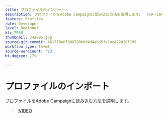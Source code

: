 ```yaml
---
title: プロファイルのインポート
description: プロファイルをAdobe Campaignに読み込む方法を説明します。 （60～160 文字）
feature: Profiles
role: Developer
level: Beginner
kt: 7968
thumbnail: 342085.jpg
source-git-commit: 461770e8f308780b0d4d4e0d5fe7ac422020f196
workflow-type: tm+mt
source-wordcount: '23'
ht-degree: 17%

---
```



# プロファイルのインポート

プロファイルをAdobe Campaignに読み込む方法を説明します。

>[!VIDEO](https://video.tv.adobe.com/v/342085?quality=12&learn=on)
